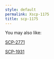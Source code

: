 ```yaml
---
style: default
permalink: Xscp-1175
title: scp-1175
---
```

You may also like:

[SCP-2771](http://scp-wiki.net/scp-2771)

[SCP-1931](http://scp-wiki.net/scp-1931)
